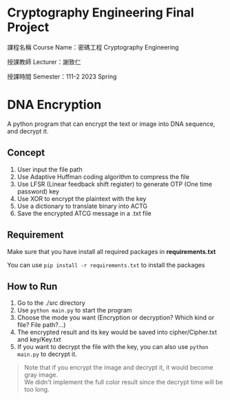 # Cryptography Engineering Final Project
課程名稱 Course Name：密碼工程 Cryptography Engineering

授課教師 Lecturer：謝致仁

授課時間 Semester：111-2 2023 Spring
# DNA Encryption

A python program that can encrypt the text or image into DNA sequence, and decrypt it.

## Concept
1. User input the file path
2. Use Adaptive Huffman coding algorithm to compress the file
3. Use LFSR (Linear feedback shift register) to generate OTP (One time password) key
4. Use XOR to encrypt the plaintext with the key
5. Use a dictionary to translate binary into ACTG
6. Save the encrypted ATCG message in a .txt file

## Requirement

Make sure that you have install all required packages in **requirements.txt**

You can use `pip install -r requirements.txt` to install the packages

## How to Run


1. Go to the ./src directory
2. Use `python main.py` to start the program
3. Choose the mode you want (Encryption or decryption? Which kind or file? File path?...)
4. The encrypted result and its key would be saved into cipher/Cipher.txt and key/Key.txt
5. If you want to decrypt the file with the key, you can also use `python main.py` to decrypt it.

>Note that if you encrypt the image and decrypt it, it would become gray image.  
>We didn't implement the full color result since the decrypt time will be too long.
